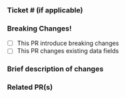 <!--
Title Format
TICKET : Title
example
FOL-999: Addding new Danger variation to Button Component
-->

### Ticket # (if applicable)

<!-- Link the ticket if applicable -->

### Breaking Changes!

- [ ] This PR introduce breaking changes
- [ ] This PR changes existing data fields

### Brief description of changes

<!-- Write a brief description of the changes introduced  -->

### Related PR(s)

<!-- Link any related PR(s)  -->
